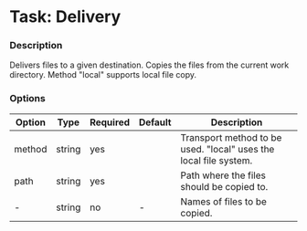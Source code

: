 # Task: Delivery

### Description

Delivers files to a given destination. Copies the files from the current work directory.
Method "local" supports local file copy.

### Options

| Option | Type   | Required | Default | Description                                                      |
|--------|--------|----------|---------|------------------------------------------------------------------|
| method | string | yes      |         | Transport method to be used. "local" uses the local file system. |
| path   | string | yes      |         | Path where the files should be copied to.                        |
| -      | string | no       | -       | Names of files to be copied.                                     |